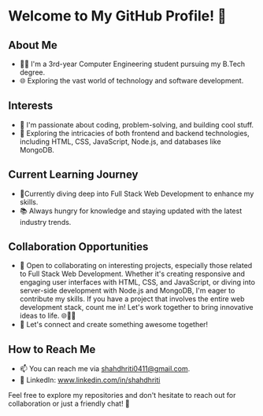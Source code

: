 # Welcome to My GitHub Profile! 👋

## About Me
- 👨‍💻 I'm a 3rd-year Computer Engineering student pursuing my B.Tech degree.
- 🌐 Exploring the vast world of technology and software development.

## Interests
- 👀 I'm passionate about coding, problem-solving, and building cool stuff.
- 🚀 Exploring the intricacies of both frontend and backend technologies, including HTML, CSS, JavaScript, Node.js, and databases like MongoDB. 

## Current Learning Journey
- 🌱Currently diving deep into Full Stack Web Development to enhance my skills. 
- 📚 Always hungry for knowledge and staying updated with the latest industry trends.

## Collaboration Opportunities
- 💞️ Open to collaborating on interesting projects, especially those related to Full Stack Web Development. 
Whether it's creating responsive and engaging user interfaces with HTML, CSS, and JavaScript, or diving into server-side development with Node.js and MongoDB, I'm eager to contribute my skills. 
If you have a project that involves the entire web development stack, count me in! Let's work together to bring innovative ideas to life. 🌐👨‍💻
- 🤝 Let's connect and create something awesome together!

## How to Reach Me
- 📫 You can reach me via shahdhriti0411@gmail.com.
- 💼 LinkedIn: www.linkedin.com/in/shahdhriti

Feel free to explore my repositories and don't hesitate to reach out for collaboration or just a friendly chat! 🚀
